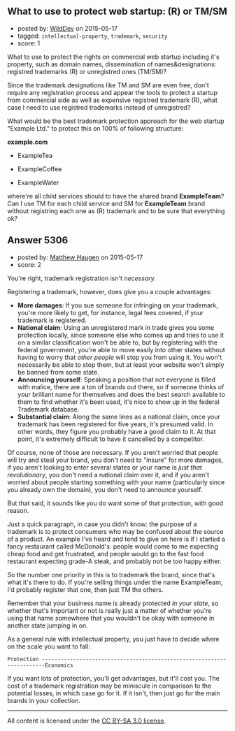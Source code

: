 ## What to use to protect web startup: (R) or TM/SM

- posted by: [WildDev](https://stackexchange.com/users/3620043/wilddev) on 2015-05-17
- tagged: `intellectual-property`, `trademark`, `security`
- score: 1

<p>What to use to protect the rights on commercial web startup including it's property, such as domain names, dissemination of names&amp;designations: registred trademarks (R) or unregistred ones (TM/SM)?</p>

<p>Since the trademark designations like TM and SM are even free, don't require any registration process and appear the tools to protect a startup from commercial side as well as expensive registred trademark (R), what case I need to use registred trademarks instead of unregistred?</p>

<p>What would be the best trademark protection approach for the web startup "Example Ltd." to protect this on 100% of following structure:</p>

<p><strong>example.com</strong></p>

<ul>
<li><p>ExampleTea</p></li>
<li><p>ExampleCoffee</p></li>
<li>ExampleWater</li>
</ul>

<p>where're all child services should to have the shared brand <strong>ExampleTeam</strong>? Can I use TM for each child service and SM for <strong>ExampleTeam</strong> brand without  registring each one as (R) trademark and to be sure that everything ok?</p>



## Answer 5306

- posted by: [Matthew Haugen](https://stackexchange.com/users/1325646/matthew-haugen) on 2015-05-17
- score: 2

<p>You're right, trademark registration isn't <em>necessary.</em></p>

<p>Registering a trademark, however, does give you a couple advantages:</p>

<ul>
<li><strong>More damages</strong>: If you sue someone for infringing on your trademark, you're more likely to get, for instance, legal fees covered, if your trademark is registered.</li>
<li><strong>National claim</strong>: Using an unregistered mark in trade gives you some protection locally, since someone else who comes up and tries to use it on a similar classification won't be able to, but by registering with the federal government, you're able to move easily into other states without having to worry that <em>other people</em> will stop you from using it. You won't necessarily be able to stop them, but at least your website won't simply be banned from some state.</li>
<li><strong>Announcing yourself</strong>: Speaking a position that not everyone is filled with malice, there are a ton of brands out there, so if someone thinks of your brilliant name for themselves and does the best search available to them to find whether it's been used, it's nice to show up in the federal Trademark database.</li>
<li><strong>Substantial claim</strong>: Along the same lines as a national claim, once your trademark has been registered for five years, it's presumed valid. In other words, they figure you probably have a good claim to it. At that point, it's extremely difficult to have it cancelled by a competitor.</li>
</ul>

<p>Of course, none of those are necessary. If you aren't worried that people will try and steal your brand, you don't need to "insure" for more damages, if you aren't looking to enter several states or your name is <em>just that revolutionary</em>, you don't need a national claim over it, and if you aren't worried about people starting something with your name (particularly since you already own the domain), you don't need to announce yourself.</p>

<p>But that said, it sounds like you do want some of that protection, with good reason.</p>

<p>Just a quick paragraph, in case you didn't know: the purpose of a trademark is to protect consumers who may be confused about the source of a product. An example I've heard and tend to give on here is if I started a fancy restaurant called McDonald's: people would come to me expecting cheap food and get frustrated, and people would go to the fast food restaurant expecting grade-A steak, and probably not be too happy either.</p>

<p>So the number one priority in this is to trademark the brand, since that's what it's there to do. If you're selling things under the name ExampleTeam, I'd probably register that one, then just TM the others.</p>

<p>Remember that your business name is already protected <em>in your state</em>, so whether that's important or not is really just a matter of whether you're using that name somewhere that you wouldn't be okay with someone in another state jumping in on.</p>

<p>As a general rule with intellectual property, you just have to decide where on the scale you want to fall:</p>

<pre><code>Protection -----------------------------------------------------------------------Economics
</code></pre>

<p>If you want lots of protection, you'll get advantages, but it'll cost you. The cost of a trademark registration may be miniscule in comparison to the potential losses, in which case go for it. If it isn't, then just go for the main brands in your collection.</p>




---

All content is licensed under the [CC BY-SA 3.0 license](https://creativecommons.org/licenses/by-sa/3.0/).
